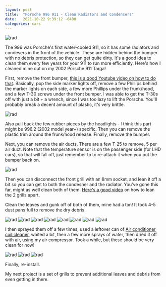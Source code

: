 ```yaml
---
layout: post
title:  "Porsche 996 911 - Clean Radiators and Condensers"
date:   2021-10-22 9:39:12 -0400
categories: cars
---
```


![rad](/images/rad/13.jpg)

The 996 was Porsche's first water-cooled 911, so it has some radiators and condesers in the front of the vehicle. These are hidden behind the bumper with no debris protection, so they can get quite dirty. It's a good idea to clean them every few years for your 911 to run more efficiently. Here's how I cleaned mine out on my 2002 Porsche 911 Targa!

First, remove the front bumper, [this is a good Youtube video on how to do that](https://www.youtube.com/watch?v=qEfsNXbx-Mg). Basically, pop the side marker lights off, remove a few Phillips behind the marker lights on each side, a few more Phillips under the frunk/hood, and a few T-30 screws under the front bumper. I was able to get the T-30s off with just a bit + a wrench, since I was too lazy to lift the Porsche. You'll probably break a decent amount of plastic, it's very brittle. 

![rad](/images/rad/6.jpg)

Also pull back the few rubber pieces by the headlights - I think this part might be 996.2 (2002 model year+) specific. Then you can remove the plastic trim around the frunk/hood release. Finally, remove the bumper. 

Next, you can remove the air ducts. There are a few T-25 to remove, 5 per air duct. Note that the temperature sensor is on the passenger side (for LHD cars), so that will fall off, just remember to to re-attach it when you put the bumper back on.
 
![rad](/images/rad/13.jpg)

Then you can disconnect the front grill with an 8mm socket, and lean it off a bit so you can get to both the condesner and the radiator. You've gone this far, might as well clean both of them. [Here's a good video](https://youtu.be/jyYgpYwJtq8?t=210) on how to lean the 2 grills apart. 

Clean the leaves and gunk off of both of them, mine had a ton! It took 4-5 dust pans full to remove the dry debris. 

![rad](/images/rad/7.jpg)
![rad](/images/rad/8.jpg)
![rad](/images/rad/9.jpg)
![rad](/images/rad/10.jpg)
![rad](/images/rad/11.jpg)
![rad](/images/rad/5.jpg)
![rad](/images/rad/4.jpg)
![rad](/images/rad/12.jpg)

I then sprayed them off a few times, used a leftover can of [Air conditioner coil cleaner](https://amzn.to/2ZdmpTl), waited a bit, then a few more sprays of water, then dried it off with air, using my air compressor. Took a while, but these should be very clean for now!

![rad](/images/rad/3.jpg)
![rad](/images/rad/2.jpg)
![rad](/images/rad/1.jpg)

Finally, re-install. 

My next project is a set of grills to prevent additional leaves and debris from even getting in there. 